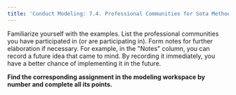 ```yaml
---
title: 'Conduct Modeling: 7.4. Professional Communities for Sota Methods'
---
```


Familiarize yourself with the examples. List the professional communities you have participated in (or are participating in). Form notes for further elaboration if necessary. For example, in the "Notes" column, you can record a future idea that came to mind. By recording it immediately, you have a better chance of implementing it in the future.

**Find the corresponding assignment in the modeling workspace by number and complete all its points.**